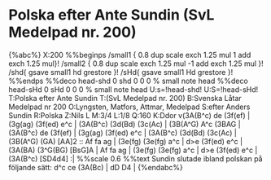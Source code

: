 # Polska efter Ante Sundin (SvL Medelpad nr. 200)

{%abc%}
X:200
%%beginps
/small1 { 
   0.8 dup scale
   exch 1.25 mul 1 add
   exch 1.25 mul}!
/small2 { 
   0.8 dup scale
   exch 1.25 mul -1 add
   exch 1.25 mul }!
/shd{ gsave small1 hd grestore }!
/sHd{ gsave small1 Hd grestore }!
%%endps
%%deco head-shd 0 shd 0 0 0	% small note head
%%deco head-sHd 0 sHd 0 0 0	% small note head
U:s=!head-shd!
U:S=!head-sHd!
T:Polska efter Ante Sundin
T:(SvL Medelpad nr. 200)
B:Svenska Låtar Medelpad nr 200
O:Lyngsten, Matfors, Attmar, Medelpad
S:efter Anders Sundin
R:Polska
Z:Nils L
M:3/4
L:1/8
Q:160
K:Ddor
v(3A(B^c) de (3f(ef) | (3g(ag) (3f(ed) e^c | (3A(B^c) (3d(Bd) (3c(Ac) | (3B(A^G) A^c (3BAG |
(3A(B^c) de (3f(ef) | (3g(ag) (3f(ed) e^c | (3A(B^c) (3d(Bd) (3c(Ac) | (3B(A^G) (GA) [AA]2 ::
Af fa ag | (3e(fg) (3e(fg) a^c | d>e (3f(ed) e^c | (3A(BA) (3^G(BG) [BsG]A |
Af fa ag | (3e(fg) (3e(fg) a^c | d>e (3f(ed) e^c | (3A(B^c) [SD4d4] :|
%%scale 0.6
%%text Sundin slutade ibland polskan på följande sätt:
d^c ce (3A(Bc) | dD D4 |
{%endabc%}
